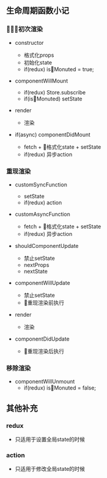 ## 生命周期函数小记

### 初次渲染
* constructor
    * 格式化props
    * 初始化state
    * if(redux) isMonuted = true;

* componentWillMount
    * if(redux) Store.subscribe
    * if(isMonuted) setState

* render
    * 渲染

* if(async) componentDidMount
    * fetch + 格式化state + setState
    * if(redux) 异步action

### 重现渲染
* customSyncFunction
  * setState
  * if(redux) action

* customAsyncFunction
  * fetch + 格式化state + setState
  * if(redux) 异步action

* shouldComponentUpdate
    * 禁止setState
    * nextProps
    * nextState

* componentWillUpdate
    * 禁止setState
    * 重现渲染前执行

* render
    * 渲染

* componentDidUpdate
    * 重现渲染后执行

### 移除渲染
* componentWillUnmount
    * if(redux) isMonuted = false;

## 其他补充

### redux
* 只适用于设置全局state的时候

### action
* 只适用于修改全局state的时候
